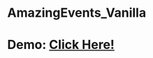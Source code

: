 # AmazingEvents_Vanilla

<h1>Demo: <a href="https://santibrito.github.io/AmazingEvents_Vanilla/">Click Here!</h1>
